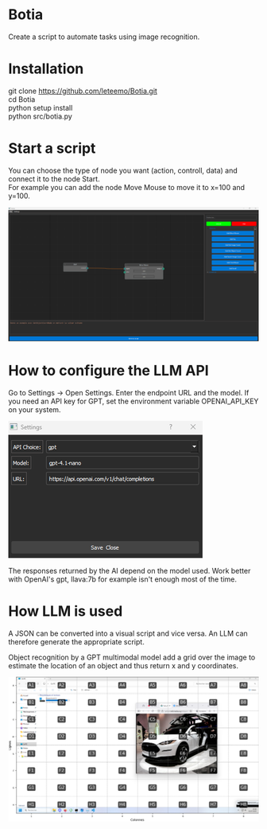 # Botia

Create a script to automate tasks using image recognition.

# Installation

git clone https://github.com/leteemo/Botia.git \
cd Botia \
python setup install \
python src/botia.py


# Start a script

You can choose the type of node you want (action, controll, data) and connect it to the node Start. \
For example you can add the node Move Mouse to move it to x=100 and y=100.

![Example](src/img/script.png)

# How to configure the LLM API

Go to Settings -> Open Settings.
Enter the endpoint URL and the model.
If you need an API key for GPT, set the environment variable OPENAI_API_KEY on your system.

![Explaination](src/img/settings.png)

The responses returned by the AI depend on the model used. Work better with OpenAI's gpt, llava:7b for example isn't enough most of the time.


# How LLM is used

A JSON can be converted into a visual script and vice versa. An LLM can therefore generate the appropriate script.

Object recognition by a GPT multimodal model add a grid over the image to estimate the location of an object and thus return x and y coordinates.

![Explaination](src/img/grid.png)